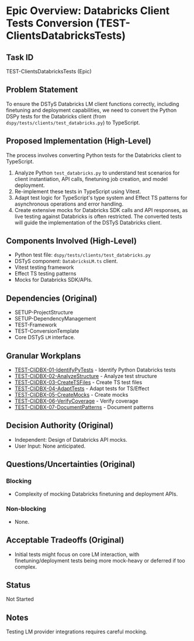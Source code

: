 # Epic Overview: Databricks Client Tests Conversion (TEST-ClientsDatabricksTests)

## Task ID
TEST-ClientsDatabricksTests (Epic)

## Problem Statement
To ensure the DSTyS Databricks LM client functions correctly, including finetuning and deployment capabilities, we need to convert the Python DSPy tests for the Databricks client (from `dspy/tests/clients/test_databricks.py`) to TypeScript.

## Proposed Implementation (High-Level)
The process involves converting Python tests for the Databricks client to TypeScript.
1.  Analyze Python `test_databricks.py` to understand test scenarios for client instantiation, API calls, finetuning job creation, and model deployment.
2.  Re-implement these tests in TypeScript using Vitest.
3.  Adapt test logic for TypeScript's type system and Effect TS patterns for asynchronous operations and error handling.
4.  Create extensive mocks for Databricks SDK calls and API responses, as live testing against Databricks is often restricted.
The converted tests will guide the implementation of the DSTyS Databricks client.

## Components Involved (High-Level)
- Python test file: `dspy/tests/clients/test_databricks.py`
- DSTyS component: `DatabricksLM.ts` client.
- Vitest testing framework
- Effect TS testing patterns
- Mocks for Databricks SDK/APIs.

## Dependencies (Original)
- SETUP-ProjectStructure
- SETUP-DependencyManagement
- TEST-Framework
- TEST-ConversionTemplate
- Core DSTyS `LM` interface.

## Granular Workplans
- [TEST-CliDBX-01-IdentifyPyTests](../../Documentation/Plans/TEST-CliDBX-01-IdentifyPyTests.md) - Identify Python Databricks tests
- [TEST-CliDBX-02-AnalyzeStructure](../../Documentation/Plans/TEST-CliDBX-02-AnalyzeStructure.md) - Analyze test structure
- [TEST-CliDBX-03-CreateTSFiles](../../Documentation/Plans/TEST-CliDBX-03-CreateTSFiles.md) - Create TS test files
- [TEST-CliDBX-04-AdaptTests](../../Documentation/Plans/TEST-CliDBX-04-AdaptTests.md) - Adapt tests for TS/Effect
- [TEST-CliDBX-05-CreateMocks](../../Documentation/Plans/TEST-CliDBX-05-CreateMocks.md) - Create mocks
- [TEST-CliDBX-06-VerifyCoverage](../../Documentation/Plans/TEST-CliDBX-06-VerifyCoverage.md) - Verify coverage
- [TEST-CliDBX-07-DocumentPatterns](../../Documentation/Plans/TEST-CliDBX-07-DocumentPatterns.md) - Document patterns

## Decision Authority (Original)
- Independent: Design of Databricks API mocks.
- User Input: None anticipated.

## Questions/Uncertainties (Original)
### Blocking
- Complexity of mocking Databricks finetuning and deployment APIs.
### Non-blocking
- None.

## Acceptable Tradeoffs (Original)
- Initial tests might focus on core LM interaction, with finetuning/deployment tests being more mock-heavy or deferred if too complex.

## Status
Not Started

## Notes
Testing LM provider integrations requires careful mocking.